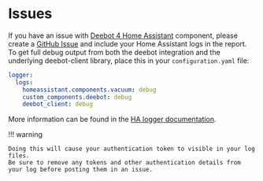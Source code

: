 # Issues

If you have an issue with [Deebot 4 Home Assistant](https://github.com/DeebotUniverse/Deebot-4-Home-Assistant) component, please create a [GitHub Issue](https://github.com/DeebotUniverse/Deebot-4-Home-Assistant/issues/new/choose) and include your Home Assistant logs in the report.
To get full debug output from both the deebot integration and the underlying deebot-client library, place this in your `configuration.yaml` file:

```yaml
logger:
  logs:
    homeassistant.components.vacuum: debug
    custom_components.deebot: debug
    deebot_client: debug
```

More information can be found in the [HA logger documentation](https://www.home-assistant.io/integrations/logger/).

!!! warning

    Doing this will cause your authentication token to visible in your log files.
    Be sure to remove any tokens and other authentication details from your log before posting them in an issue.
